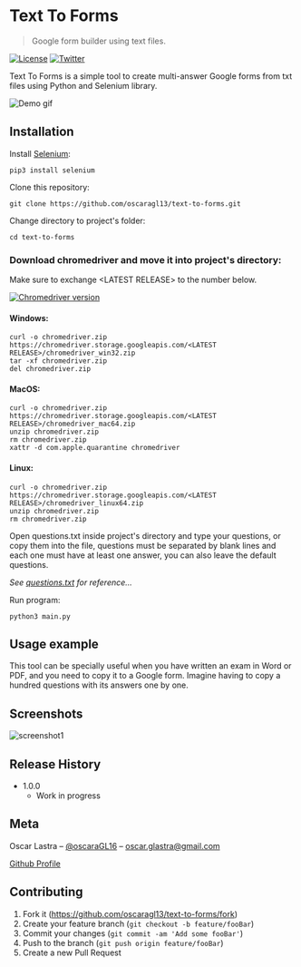 # Text To Forms
> Google form builder using text files.

[![License][Github-license]][License]
[![Twitter][twitter-followers]][twitter-url]

Text To Forms is a simple tool to create multi-answer Google forms from txt files using Python and Selenium library.

![Demo gif](https://media.giphy.com/media/VDTrwzq4ohqFr8mkSR/giphy.gif)

## Installation

Install [Selenium][selenium-link]:
```
pip3 install selenium
```
Clone this repository:
```
git clone https://github.com/oscaragl13/text-to-forms.git
```
Change directory to project's folder:
```
cd text-to-forms
```
### Download chromedriver and move it into project's directory:
Make sure to exchange \<LATEST RELEASE\> to the number below.

[![Chromedriver version][chromedriver-latest-release]][chromedriver-download]

#### Windows:
```
curl -o chromedriver.zip https://chromedriver.storage.googleapis.com/<LATEST RELEASE>/chromedriver_win32.zip
tar -xf chromedriver.zip
del chromedriver.zip
```
#### MacOS:
```
curl -o chromedriver.zip https://chromedriver.storage.googleapis.com/<LATEST RELEASE>/chromedriver_mac64.zip
unzip chromedriver.zip
rm chromedriver.zip
xattr -d com.apple.quarantine chromedriver
```
#### Linux:
```
curl -o chromedriver.zip https://chromedriver.storage.googleapis.com/<LATEST RELEASE>/chromedriver_linux64.zip
unzip chromedriver.zip
rm chromedriver.zip
```
Open questions.txt inside project's directory and type your questions, or copy them into the file, questions must be separated by blank lines and each one must have at least one answer, you can also leave the default questions.

*See [questions.txt](questions.txt) for reference...*

Run program:
```
python3 main.py
```

## Usage example

This tool can be specially useful when you have written an exam in Word or PDF, and you need to copy it to a Google form. Imagine having to copy a hundred questions with its answers one by one.

## Screenshots
![screenshot1](https://i.imgur.com/OHEn8IL.png)

## Release History

* 1.0.0
    * Work in progress

## Meta

Oscar Lastra – [@oscaraGL16](https://twitter.com/oscaragl16) – oscar.glastra@gmail.com

<!-- LICENSE INFORMATION -->

[Github Profile][Github-url]

## Contributing

1. Fork it (<https://github.com/oscaragl13/text-to-forms/fork>)
2. Create your feature branch (`git checkout -b feature/fooBar`)
3. Commit your changes (`git commit -am 'Add some fooBar'`)
4. Push to the branch (`git push origin feature/fooBar`)
5. Create a new Pull Request

<!-- Markdown link & img dfn's -->
[twitter-url]: https://twitter.com/oscaragl16
[Github-url]: https://github.com/oscaragl13/text-to-forms/
[Github-license]: https://img.shields.io/github/license/oscaragl13/text-to-forms
[License]: https://github.com/oscaragl13/text-to-forms/blob/main/LICENSE
[twitter-followers]: https://img.shields.io/twitter/follow/oscaragl16.svg?style=social&label=Follow
[chromedriver-latest-release]: https://img.shields.io/badge/dynamic/json?color=blue&label=LATEST%20RELEASE%3A&query=%24%5B%27client%27%5D%5B%27Google%20Chrome%27%5D%5B%2A%5D%5B%27version%27%5D&url=https%3A%2F%2Fvergrabber.kingu.pl%2Fvergrabber.json
[chromedriver-download]: https://chromedriver.chromium.org/downloads
[selenium-link]: https://selenium-python.readthedocs.io/installation.html
